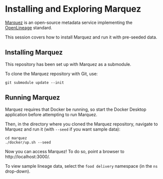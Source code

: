 # Installing and Exploring Marquez

[Marquez](https://marquezproject.ai/) is an open-source metadata service implementing the [OpenLineage](https://openlineage.io/) standard.

This session covers how to install Marquez and run it with pre-seeded data.

## Installing Marquez

This repository has been set up with Marquez as a submodule.

To clone the Marquez repository with Git, use:

`git submodule update --init`

## Running Marquez

Marquez requires that Docker be running, so start the Docker Desktop application before attempting to run Marquez.

Then, in the directory where you cloned the Marquez repository, navigate to Marquez and run it (with `--seed` if you want sample data):

```
cd marquez
./docker/up.sh --seed
```

Now you can access Marquez! To do so, point a browser to http://localhost:3000/.

To view sample lineage data, select the `food delivery` namespace (in the `ns` drop-down).